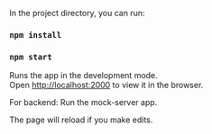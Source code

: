 In the project directory, you can run:

### `npm install`

### `npm start`

Runs the app in the development mode.<br />
Open [http://localhost:2000](http://localhost:2000) to view it in the browser.

For backend: Run the mock-server app.

The page will reload if you make edits.<br />




